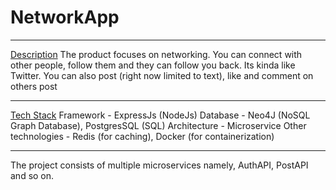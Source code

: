 # NetworkApp
<hr>

<u>Description</u>
The product focuses on networking. You can connect with other people, follow them and they can follow you back. Its kinda like Twitter. 
You can also post (right now limited to text), like and comment on others post
<hr>

<u>Tech Stack</u>
Framework - ExpressJs (NodeJs)
Database - Neo4J (NoSQL Graph Database), PostgresSQL (SQL)
Architecture - Microservice
Other technologies - Redis (for caching), Docker (for containerization)

<hr>

The project consists of multiple microservices namely, AuthAPI, PostAPI and so on. 

